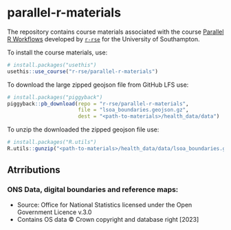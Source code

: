 
# parallel-r-materials

<!-- badges: start -->
<!-- badges: end -->

The repository contains course materials associated with the course [Parallel R Workflows](https://r-rse-parallel-r.netlify.app/) developed by [`r-rse`](https://www.r-rse.eu/) for the University of Southampton. 

To install the course materials, use:
```r
# install.packages("usethis")
usethis::use_course("r-rse/parallel-r-materials")
```

To download the large zipped geojson file from GitHub LFS use:
```r
# install.packages("piggyback")
piggyback::pb_download(repo = "r-rse/parallel-r-materials",
                       file = "lsoa_boundaries.geojson.gz",
                       dest = "<path-to-materials>/health_data/data")
```
To unzip the downloaded the zipped geojson file use:

```r
# install.packages("R.utils")
R.utils::gunzip("<path-to-materials>/health_data/data/lsoa_boundaries.geojson.gz")
```

## Atrributions

### ONS Data, digital boundaries and reference maps:


- Source: Office for National Statistics licensed under the Open Government Licence v.3.0
- Contains OS data © Crown copyright and database right [2023]
